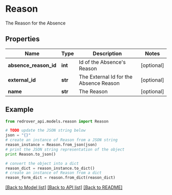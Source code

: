 # Reason

The Reason for the Absence

## Properties
Name | Type | Description | Notes
------------ | ------------- | ------------- | -------------
**absence_reason_id** | **int** | Id of the Absence&#39;s Reason | [optional] 
**external_id** | **str** | The External Id for the Absence Reason | [optional] 
**name** | **str** | The Reason | [optional] 

## Example

```python
from redrover_api.models.reason import Reason

# TODO update the JSON string below
json = "{}"
# create an instance of Reason from a JSON string
reason_instance = Reason.from_json(json)
# print the JSON string representation of the object
print Reason.to_json()

# convert the object into a dict
reason_dict = reason_instance.to_dict()
# create an instance of Reason from a dict
reason_form_dict = reason.from_dict(reason_dict)
```
[[Back to Model list]](../README.md#documentation-for-models) [[Back to API list]](../README.md#documentation-for-api-endpoints) [[Back to README]](../README.md)


